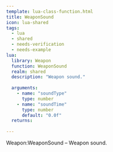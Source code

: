 ```yaml
---
template: lua-class-function.html
title: WeaponSound
icon: lua-shared
tags:
  - lua
  - shared
  - needs-verification
  - needs-example
lua:
  library: Weapon
  function: WeaponSound
  realm: shared
  description: "Weapon sound."
  
  arguments:
    - name: "soundType"
      type: number
    - name: "soundTime"
      type: number
      default: "0.0f"
  returns:
    
---
```


<div class="lua__search__keywords">
Weapon:WeaponSound &#x2013; Weapon sound.
</div>
